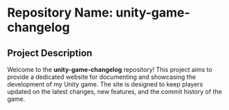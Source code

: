 # Repository Name: unity-game-changelog

## Project Description

Welcome to the **unity-game-changelog** repository! This project aims to provide a dedicated website for documenting and showcasing the development of my Unity game. The site is designed to keep players updated on the latest changes, new features, and the commit history of the game.

